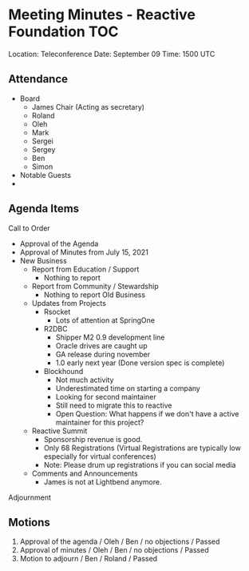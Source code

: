 # Meeting Minutes - Reactive Foundation TOC

Location: Teleconference
Date:     September 09 
Time:     1500 UTC

## Attendance
 - Board
   - James Chair (Acting as secretary) 
   - Roland
   - Oleh 
   - Mark
   - Sergei
   - Sergey
   - Ben
   - Simon
 - Notable Guests
  - 

## Agenda Items
Call to Order
- Approval of the Agenda
- Approval of Minutes from July 15, 2021
- New Business
  - Report from Education / Support
    - Nothing to report
  - Report from Community / Stewardship
    - Nothing to report
Old Business
  - Updates from Projects
    - Rsocket 
        - Lots of attention at SpringOne
    - R2DBC
        - Shipper M2 0.9 development line 
        - Oracle drives are caught up
        - GA release during november 
        - 1.0 early next year (Done version spec is complete)
    - Blockhound
        - Not much activity
        - Underestimated time on starting a company
        - Looking for second maintainer
        - Still need to migrate this to reactive
        - Open Question: What happens if we don't have a active maintainer for this project?
  - Reactive Summit
    - Sponsorship revenue is good.
    - Only 68 Registrations (Virtual Registrations are typically low especially for virtual conferences)
    - Note: Please drum up registrations if you can social media
  - Comments and Announcements
    - James is not at Lightbend anymore.

Adjournment

## Motions
 1. Approval of the agenda / Oleh / Ben / no objections / Passed
 1. Approval of minutes / Oleh / Ben / no objections / Passed
 1. Motion to adjourn / Ben / Roland / Passed
